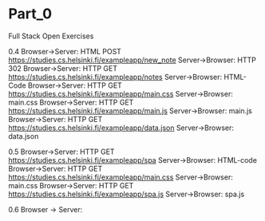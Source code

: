 # Part_0
Full Stack Open Exercises

0.4
Browser->Server: HTML POST https://studies.cs.helsinki.fi/exampleapp/new_note
Server->Browser: HTTP 302 
Browser->Server: HTTP GET https://studies.cs.helsinki.fi/exampleapp/notes
Server->Browser: HTML-Code
Browser->Server: HTTP GET https://studies.cs.helsinki.fi/exampleapp/main.css
Server->Browser: main.css
Browser->Server: HTTP GET https://studies.cs.helsinki.fi/exampleapp/main.js
Server->Browser: main.js
Browser->Server: HTTP GET https://studies.cs.helsinki.fi/exampleapp/data.json
Server->Browser: data.json





0.5
Browser->Server: HTTP GET https://studies.cs.helsinki.fi/exampleapp/spa
Server->Browser: HTML-code
Browser->Server: HTTP GET https://studies.cs.helsinki.fi/exampleapp/main.css
Server->Browser: main.css
Browser->Server: HTTP GET https://studies.cs.helsinki.fi/exampleapp/spa.js
Server->Browser: spa.js

0.6
Browser -> Server:


